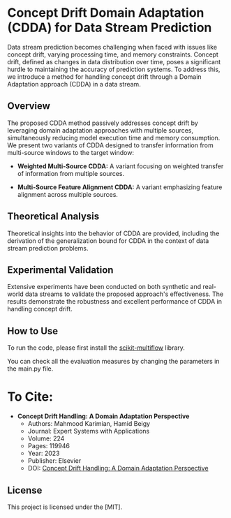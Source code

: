 # Concept Drift Domain Adaptation (CDDA) for Data Stream Prediction

Data stream prediction becomes challenging when faced with issues like concept drift, varying processing time, and memory constraints. Concept drift, defined as changes in data distribution over time, poses a significant hurdle to maintaining the accuracy of prediction systems. To address this, we introduce a method for handling concept drift through a Domain Adaptation approach (CDDA) in a data stream.

## Overview

The proposed CDDA method passively addresses concept drift by leveraging domain adaptation approaches with multiple sources, simultaneously reducing model execution time and memory consumption. We present two variants of CDDA designed to transfer information from multi-source windows to the target window:

- **Weighted Multi-Source CDDA:** A variant focusing on weighted transfer of information from multiple sources.
  
- **Multi-Source Feature Alignment CDDA:** A variant emphasizing feature alignment across multiple sources.

## Theoretical Analysis

Theoretical insights into the behavior of CDDA are provided, including the derivation of the generalization bound for CDDA in the context of data stream prediction problems.

## Experimental Validation

Extensive experiments have been conducted on both synthetic and real-world data streams to validate the proposed approach's effectiveness. The results demonstrate the robustness and excellent performance of CDDA in handling concept drift.

## How to Use

To run the code, please first install the [scikit-multiflow](https://scikit-multiflow.readthedocs.io/en/stable/installation.html) library.

You can check all the evaluation measures by changing the parameters in the main.py file.

# To Cite:

- **Concept Drift Handling: A Domain Adaptation Perspective**
  - Authors: Mahmood Karimian, Hamid Beigy
  - Journal: Expert Systems with Applications
  - Volume: 224
  - Pages: 119946
  - Year: 2023
  - Publisher: Elsevier
  - DOI: [Concept Drift Handling: A Domain Adaptation Perspective](https://doi.org/10.1016/j.eswa.2023.119946)

## License

This project is licensed under the [MIT].
